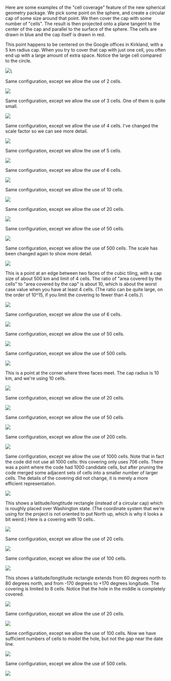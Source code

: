Here are some examples of the "cell coverage" feature of the new
spherical geometry package. We pick some point on the sphere, and create
a circular cap of some size around that point. We then cover the cap
with some number of "cells". The result is then projected onto a plane
tangent to the center of the cap and parallel to the surface of the
sphere. The cells are drawn in blue and the cap itself is drawn in red.

This point happens to be centered on the Google offices in Kirkland,
with a 5 km radius cap. When you try to cover that cap with just one
cell, you often end up with a large amount of extra space. Notice the
large cell compared to the circle.

![](kirkland_1.gif)\

Same configuration, except we allow the use of 2 cells.

![](kirkland_2.gif)

Same configuration, except we allow the use of 3 cells. One of them is
quite small.

![](kirkland_3.gif)

Same configuration, except we allow the use of 4 cells. I've changed the
scale factor so we can see more detail.

![](kirkland_4.gif)

Same configuration, except we allow the use of 5 cells.

![](kirkland_5.gif)

Same configuration, except we allow the use of 6 cells.

![](kirkland_6.gif)

Same configuration, except we allow the use of 10 cells.

![](kirkland_10.gif)

Same configuration, except we allow the use of 20 cells.

![](kirkland_20.gif)

Same configuration, except we allow the use of 50 cells.

![](kirkland_50.gif)

Same configuration, except we allow the use of 500 cells. The scale has
been changed again to show more detail.

![](kirkland_500.gif)

This is a point at an edge between two faces of the cubic tiling, with a
cap size of about 500 km and limit of 4 cells. The ratio of "area
covered by the cells" to "area covered by the cap" is about 10, which is
about the worst case value when you have at least 4 cells. (The ratio
can be quite large, on the order of 10\^15, if you limit the covering to
fewer than 4 cells.)\

![](edge_4.gif)

Same configuration, except we allow the use of 6 cells.

![](edge_6.gif)

Same configuration, except we allow the use of 50 cells.

![](edge_50.gif)

Same configuration, except we allow the use of 500 cells.

![](edge_500.gif)

This is a point at the corner where three faces meet. The cap radius is
10 km, and we're using 10 cells.

![](corner_10.gif)

Same configuration, except we allow the use of 20 cells.

![](corner_20.gif)

Same configuration, except we allow the use of 50 cells.

![](corner_50.gif)

Same configuration, except we allow the use of 200 cells.

![](corner_200.gif)

Same configuration, except we allow the use of 1000 cells. Note that in
fact the code did not use all 1000 cells: this covering only uses 706
cells. There was a point where the code had 1000 candidate cells, but
after pruning the code merged some adjacent sets of cells into a smaller
number of larger cells. The details of the covering did not change, it
is merely a more efficient representation.

![](corner_1000.gif)

This shows a latitude/longtitude rectangle (instead of a circular cap)
which is roughly placed over Washington state. (The coordinate system
that we're using for the project is not oriented to put North up, which
is why it looks a bit weird.) Here is a covering with 10 cells..

![](washington_10.gif)

Same configuration, except we allow the use of 20 cells.

![](washington_20.gif)

Same configuration, except we allow the use of 100 cells.

![](washington_100.gif)

This shows a latitude/longtitude rectangle extends from 60 degrees north
to 80 degrees north, and from -170 degrees to +170 degrees longitude.
The covering is limited to 8 cells. Notice that the hole in the middle
is completely covered.

![](polar_8.gif)

Same configuration, except we allow the use of 20 cells.

![](polar_20.gif)

Same configuration, except we allow the use of 100 cells. Now we have
sufficient numbers of cells to model the hole, but not the gap near the
date line.

![](polar_100.gif)

Same configuration, except we allow the use of 500 cells.

![](polar_500.gif)
